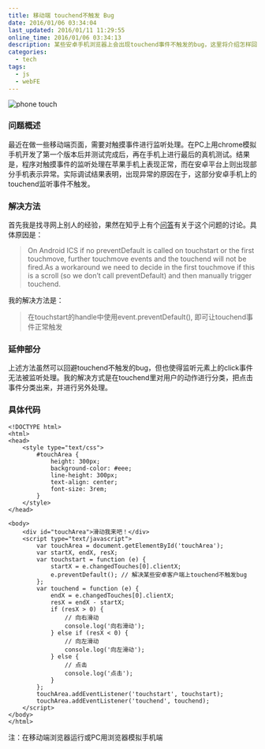```yaml
---
title: 移动端 touchend不触发 Bug
date: 2016/01/06 03:34:04
last_updated: 2016/01/11 11:29:55
online_time: 2016/01/06 03:34:13
description: 某些安卓手机浏览器上会出现touchend事件不触发的bug，这里将介绍怎样回避这个问题，并解决一个连锁反应
categories:
  - tech
tags:
  - js
  - webFE
---
```



![phone touch](http://img.yangrunwei.com/article-img/20160106/47d3b470-a10d-4c13-852a-7883b72c3899--14-1.jpg "phone touch")
### 问题概述
最近在做一些移动端页面，需要对触摸事件进行监听处理。在PC上用chrome模拟手机开发了第一个版本后并测试完成后，再在手机上进行最后的真机测试。结果是，程序对触摸事件的监听处理在苹果手机上表现正常，而在安卓平台上则出现部分手机表示异常。实际调试结果表明，出现异常的原因在于，这部分安卓手机上的touchend监听事件不触发。

### 解决方法
首先我是找寻网上别人的经验，果然在知乎上有个[问答](https://www.zhihu.com/question/24730319)有关于这个问题的讨论。具体原因是：
>On Android ICS if no preventDefault is called on touchstart or the first touchmove, further touchmove events and the touchend will not be fired.As a workaround we need to decide in the first touchmove if this is a scroll (so we don’t call preventDefault) and then manually trigger touchend.


我的解决方法是：
>在touchstart的handle中使用event.preventDefault(), 即可让touchend事件正常触发

### 延伸部分
上述方法虽然可以回避touchend不触发的bug，但也使得监听元素上的click事件无法被监听处理。我的解决方式是在touchend里对用户的动作进行分类，把点击事件分类出来，并进行另外处理。

### 具体代码
```
<!DOCTYPE html>
<html>
<head>
	<style type="text/css">
		#touchArea {
			height: 300px;
			background-color: #eee;
			line-height: 300px;
			text-align: center;
			font-size: 3rem;
		}
	</style>
</head>

<body>
	<div id="touchArea">滑动我来吧！</div>
	<script type="text/javascript">
		var touchArea = document.getElementById('touchArea');
		var startX, endX, resX;
		var touchstart = function (e) {
			startX = e.changedTouches[0].clientX;
			e.preventDefault(); // 解决某些安卓客户端上touchend不触发bug
		};
		var touchend = function (e) {
			endX = e.changedTouches[0].clientX;
			resX = endX - startX;
			if (resX > 0) {
				// 向右滑动
				console.log('向右滑动');
			} else if (resX < 0) {
				// 向左滑动
				console.log('向左滑动');
			} else {
				// 点击
				console.log('点击');
			}
		};
		touchArea.addEventListener('touchstart', touchstart);
		touchArea.addEventListener('touchend', touchend);
	</script>
</body>
</html>

```
注：在移动端浏览器运行或PC用浏览器模拟手机端
